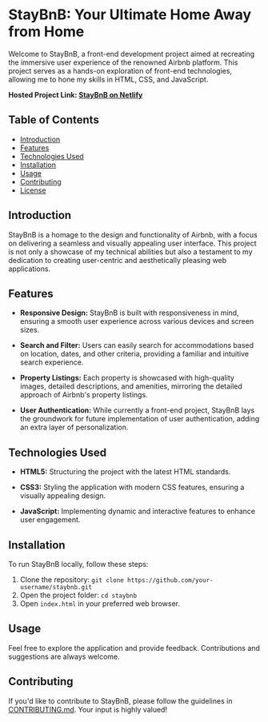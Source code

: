 # StayBnB: Your Ultimate Home Away from Home

Welcome to StayBnB, a front-end development project aimed at recreating the immersive user experience of the renowned Airbnb platform. This project serves as a hands-on exploration of front-end technologies, allowing me to hone my skills in HTML, CSS, and JavaScript.

**Hosted Project Link: [StayBnB on Netlify](https://wondrous-haupia-f1a52e.netlify.app/)**

## Table of Contents

- [Introduction](#introduction)
- [Features](#features)
- [Technologies Used](#technologies-used)
- [Installation](#installation)
- [Usage](#usage)
- [Contributing](#contributing)
- [License](#license)

## Introduction

StayBnB is a homage to the design and functionality of Airbnb, with a focus on delivering a seamless and visually appealing user interface. This project is not only a showcase of my technical abilities but also a testament to my dedication to creating user-centric and aesthetically pleasing web applications.

## Features

- **Responsive Design:** StayBnB is built with responsiveness in mind, ensuring a smooth user experience across various devices and screen sizes.

- **Search and Filter:** Users can easily search for accommodations based on location, dates, and other criteria, providing a familiar and intuitive search experience.

- **Property Listings:** Each property is showcased with high-quality images, detailed descriptions, and amenities, mirroring the detailed approach of Airbnb's property listings.

- **User Authentication:** While currently a front-end project, StayBnB lays the groundwork for future implementation of user authentication, adding an extra layer of personalization.

## Technologies Used

- **HTML5:** Structuring the project with the latest HTML standards.
  
- **CSS3:** Styling the application with modern CSS features, ensuring a visually appealing design.

- **JavaScript:** Implementing dynamic and interactive features to enhance user engagement.

## Installation

To run StayBnB locally, follow these steps:

1. Clone the repository: `git clone https://github.com/your-username/staybnb.git`
2. Open the project folder: `cd staybnb`
3. Open `index.html` in your preferred web browser.

## Usage

Feel free to explore the application and provide feedback. Contributions and suggestions are always welcome.

## Contributing

If you'd like to contribute to StayBnB, please follow the guidelines in [CONTRIBUTING.md](link-to-contributing-md). Your input is highly valued!
